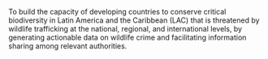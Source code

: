 To build the capacity of developing countries to conserve critical biodiversity in Latin America and the Caribbean (LAC) that is threatened by wildlife trafficking at the national, regional, and international levels, by generating actionable data on wildlife crime and facilitating information sharing among relevant authorities.
